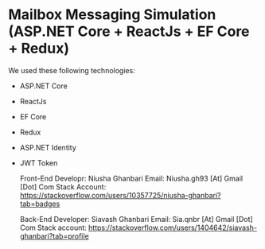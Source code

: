 # Mailbox Messaging Simulation (ASP.NET Core + ReactJs + EF Core + Redux)

We used these following technologies:

* ASP.NET Core
* ReactJs
* EF Core
* Redux
* ASP.NET Identity
* JWT Token


	Front-End Developr:
	Niusha Ghanbari
	Email: Niusha.gh93 [At] Gmail [Dot] Com
	Stack Account: https://stackoverflow.com/users/10357725/niusha-ghanbari?tab=badges
	
	Back-End Developer:
	Siavash Ghanbari
	Email: Sia.qnbr [At] Gmail [Dot] Com
	Stack account: https://stackoverflow.com/users/1404642/siavash-ghanbari?tab=profile
